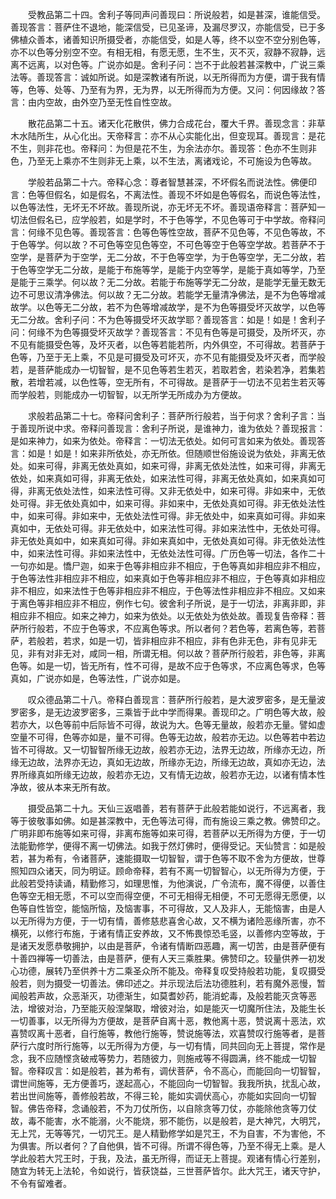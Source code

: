 <!-- { "loadSidebar": true } -->
　　受教品第二十四。舍利子等同声问善现曰：所说般若，如是甚深，谁能信受。善现答言：菩萨住不退地，能深信受，已见圣谛，及漏尽罗汉，亦能信受，已于多佛植众善本，诸善知识所摄受者，亦能信受，如是人等，终不以空不空分别色等，亦不以色等分别空不空。有相无相，有愿无愿，生不生，灭不灭，寂静不寂静，远离不远离，以对色等。广说亦如是。舍利子问：岂不于此般若甚深教中，广说三乘法等。善现答言：诚如所说。如是深教诸有所说，以无所得而为方便，谓于我有情等，色等、处等、乃至有为界，无为界，以无所得而为方便。又问：何因缘故？答言：由内空故，由外空乃至无性自性空故。

　　散花品第二十五。诸天化花散供，佛力合成花台，覆大千界。善现念言：非草木水陆所生，从心化出。天帝释言：亦不从心实能化出，但变现耳。善现言：是花不生，则非花也。帝释问：为但是花不生，为余法亦尔。善现答：色亦不生则非色，乃至无上乘亦不生则非无上乘，以不生法，离诸戏论，不可施设为色等故。

　　学般若品第二十六。帝释心念：尊者智慧甚深，不坏假名而说法性。佛便印言：色等但假名，如是假名，不离法性。善现不坏如是色等假名，而说色等法性，以色等法性，无坏无不坏故。善现所说，亦无坏无不坏。善现语帝释言：菩萨知一切法但假名已，应学般若，如是学时，不于色等学，不见色等可于中学故。帝释问言：何缘不见色等。善现答言：色等色等性空故，菩萨不见色等，不见色等故，不于色等学。何以故？不可色等空见色等空，不可色等空于色等空学故。若菩萨不于空学，是菩萨为于空学，无二分故，不于色等空学，为于色等空学，无二分故，若于色等空学无二分故，是能于布施等学，是能于内空等学，是能于真如等学，乃至是能于三乘学。何以故？无二分故。若能于布施等学无二分故，是能学无量无数无边不可思议清净佛法。何以故？无二分故。若能学无量清净佛法，是不为色等增减故学。以色等无二分故，若不为色等增减故学，是不为色等摄受坏灭故学，以色等无二分故。舍利子问：不为色等摄受坏灭故学耶？善现答言：如是！如是！舍利子问：何缘不为色等摄受坏灭故学？善现答言：不见有色等是可摄受，及所坏灭，亦不见有能摄受色等，及坏灭者，以色等若能若所，内外俱空，不可得故。若菩萨于色等，乃至于无上乘，不见是可摄受及可坏灭，亦不见有能摄受及坏灭者，而学般若，是菩萨能成办一切智智，是不见色等若生若灭，若取若舍，若染若净，若集若散，若增若减，以色性等，空无所有，不可得故。是菩萨于一切法不见若生若灭等而学般若，则能成办一切智智，以无所学无所成办为方便故。

　　求般若品第二十七。帝释问舍利子：菩萨所行般若，当于何求？舍利子言：当于善现所说中求。帝释问善现言：舍利子所说，是谁神力，谁为依处？善现报言：是如来神力，如来为依处。帝释言：一切法无依处。如何可言如来为依处。善现答言：如是！如是！如来非所依处，亦无所依。但随顺世俗施设说为依处，非离无依处。如来可得，非离无依处真如，如来可得，非离无依处法性，如来可得，非离无依处，如来真如可得，非离无依处，如来法性可得，非离无依处真如，如来真如可得，非离无依处法性，如来法性可得。又非无依处中，如来可得。非如来中，无依处可得。非无依处真如中，如来可得。非如来中，无依处真如可得。非无依处法性中，如来可得。非如来中，无依处法性可得。非无依处中，如来真如可得。非如来真如中，无依处可得。非无依处中，如来法性可得。非如来法性中，无依处可得。非无依处真如中，如来真如可得。非如来真如中，无依处真如可得。非无依处法性中，如来法性可得。非如来法性中，无依处法性可得。广历色等一切法，各作二十一句亦如是。憍尸迦，如来于色等非相应非不相应，于色等真如非相应非不相应，于色等法性非相应非不相应，如来真如于色等非相应非不相应，于色等真如非相应非不相应，如来法性于色等非相应非不相应，于色等法性非相应非不相应。又如来于离色等非相应非不相应，例作七句。彼舍利子所说，是于一切法，非离非即，非相应非不相应。如来之神力，如来为依处。以无依处为依处故。善现复告帝释：菩萨所行般若，不应于色等求，不应离色等求。所以者何？若色等，若离色等，若菩萨，若般若，若求，如是一切，皆非相应非不相应，非有色非无色，非有见非无见，非有对非无对，咸同一相，所谓无相。何以故？菩萨所行般若，非色等，非离色等。如是一切，皆无所有，性不可得，是故不应于色等求，不应离色等求，色等真如，广说亦如是，色等法性，广说亦如是。

　　叹众德品第二十八。帝释白善现言：菩萨所行般若，是大波罗密多，是无量波罗密多，是无边波罗密多，三乘皆于此中学而得果。善现印之。广明色等大故，般若亦大，以色等前中后际皆不可得，故说为大。色等无量故，般若亦无量。譬如虚空量不可得，色等亦如是，量不可得。色等无边故，般若亦无边。以色等若中若边皆不可得故。又一切智智所缘无边故，般若亦无边，法界无边故，所缘亦无边，所缘无边故，法界亦无边，真如无边故，所缘亦无边，所缘无边故，真如亦无边，法界所缘真如所缘无边故，般若亦无边，又有情无边故，般若亦无边，以诸有情本性净故，彼从本来无所有故。

　　摄受品第二十九。天仙三返唱善，若有菩萨于此般若能如说行，不远离者，我等于彼敬事如佛。如是甚深教中，无色等法可得，而有施设三乘之教。佛赞印之。广明非即布施等如来可得，非离布施等如来可得，若菩萨以无所得为方便，于一切法能勤修学，便得不离一切佛法。如我于然灯佛时，便得受记。天仙赞言：如是般若，甚为希有，令诸菩萨，速能摄取一切智智，谓于色等不取不舍为方便故，世尊照知四众诸天，同为明证。顾命帝释，若有不离一切智智心，以无所得为方便，于此般若受持读诵，精勤修习，如理思惟，为他演说，广令流布，魔不得便，以善住色等空无相无愿，不可以空而得空便，不可无相得无相便，不可无愿得无愿便，以色等自性皆空，能恼所恼，及恼害事，不可得故，又人及非人，无能恼害，由是人以无所得为方便，于一切有情，善修慈悲喜舍心故，又不横为诸险恶缘所害，亦不横死，以修行布施，于诸有情正安养故，又不怖畏惊恐毛竖，以善修内空等故，于是诸天发愿恭敬拥护，以由是菩萨，令诸有情断四恶趣，离一切苦，由是菩萨便有十善四禅等一切善法，由是菩萨，便有人天三乘胜果。佛赞印之。较量供养一初发心功德，展转乃至供养十方二乘圣众所不能及。帝释复叹受持般若功能，复叹摄受般若，则为摄受一切善法。佛印述之。并示现法后法功德胜利，若有魔外恶慢，暂闻般若声故，众恶渐灭，功德渐生，如莫耆妙药，能消蛇毒，及般若能灭贪等恶法，增彼对治，乃至能灭般涅槃取，增彼对治，如是能灭一切魔所住法，及能生长一切善事，以无所得为方便故，是菩萨自离十恶，教他离十恶，赞说离十恶法，欢喜赞叹离十恶者，自行施等，教他行施等，赞说施等法，欢喜赞叹行施等者，是菩萨行六度时所行施等，以无所得为方便，与一切有情，同共回向无上菩提，常作是念，我不应随悭贪破戒等势力，若随彼力，则施戒等不得圆满，终不能成一切智智。帝释叹言：如是般若，甚为希有，调伏菩萨，令不高心，而能回向一切智智，谓世间施等，无方便善巧，遂起高心，不能回向一切智智。我我所执，扰乱心故，若出世间施等，善修般若故，不得三轮，能如实调伏高心，亦能如实回向一切智智。佛告帝释，念诵般若，不为刀仗所伤，以自除贪等刀仗，亦能除他贪等刀仗故，毒不能害，水不能溺，火不能烧，邪不能伤，以是般若，是大神咒，大明咒，无上咒，无等等咒，一切咒王。是人精勤修学如是咒王，不为自害，不为害他，不为俱害。所以者何？了自他俱，皆不可得。所谓不得色等，乃至不得无上乘。是人学此般若大咒王时，于我，及法，虽无所得，而证无上菩提。观诸有情心行差别，随宜为转无上法轮，令如说行，皆获饶益，三世菩萨皆尔。此大咒王，诸天守护，不令有留难者。

